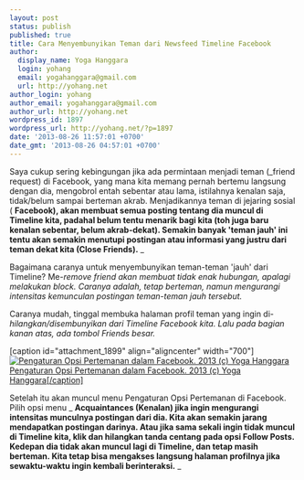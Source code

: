 ```yaml
---
layout: post
status: publish
published: true
title: Cara Menyembunyikan Teman dari Newsfeed Timeline Facebook
author:
  display_name: Yoga Hanggara
  login: yohang
  email: yogahanggara@gmail.com
  url: http://yohang.net
author_login: yohang
author_email: yogahanggara@gmail.com
author_url: http://yohang.net
wordpress_id: 1897
wordpress_url: http://yohang.net/?p=1897
date: '2013-08-26 11:57:01 +0700'
date_gmt: '2013-08-26 04:57:01 +0700'
---
```

Saya cukup sering kebingungan jika ada permintaan menjadi teman (_friend request)&nbsp;di Facebook, yang mana kita memang pernah bertemu langsung dengan dia, mengobrol entah sebentar atau lama, istilahnya kenalan saja, tidak/belum sampai berteman akrab. Menjadikannya teman di jejaring sosial ( **Facebook), akan membuat semua posting tentang dia muncul di Timeline kita, padahal belum tentu menarik bagi kita (toh juga baru kenalan sebentar, belum akrab-dekat). Semakin banyak 'teman jauh' ini tentu akan semakin menutupi&nbsp;postingan atau informasi yang justru dari teman dekat kita (Close Friends).** _

Bagaimana caranya untuk menyembunyikan teman-teman 'jauh' dari Timeline? Me-_remove friend akan membuat tidak enak hubungan, apalagi melakukan&nbsp;block. Caranya adalah, tetap berteman, namun mengurangi intensitas kemunculan&nbsp;postingan&nbsp;teman-teman jauh tersebut._

Caranya mudah, tinggal membuka halaman profil teman yang ingin di-_hilangkan/disembunyikan dari Timeline Facebook kita. Lalu pada bagian kanan atas, ada tombol Friends besar._

[caption id="attachment\_1899" align="aligncenter" width="700"] [![Pengaturan Opsi Pertemanan dalam Facebook. 2013 (c) Yoga Hanggara](http://yohang.net/wp-content/uploads/Facebook-Friends-Options-700x398.jpeg) Pengaturan Opsi Pertemanan dalam Facebook. 2013 (c) Yoga Hanggara[/caption]](http://yohang.net/wp-content/uploads/Facebook-Friends-Options.jpeg)

Setelah itu akan muncul menu Pengaturan Opsi Pertemanan di Facebook. Pilih opsi menu&nbsp;_ **Acquaintances&nbsp;(Kenalan)&nbsp;jika ingin mengurangi intensitas munculnya&nbsp;postingan&nbsp;dari dia. Kita akan semakin jarang mendapatkan&nbsp;postingan&nbsp;darinya. Atau jika sama sekali ingin tidak muncul di Timeline kita, klik dan hilangkan tanda centang pada opsi&nbsp;Follow Posts. Kedepan dia tidak akan muncul lagi di Timeline, dan tetap masih berteman. Kita tetap bisa mengakses langsung halaman profilnya jika sewaktu-waktu ingin kembali berinteraksi.** _

